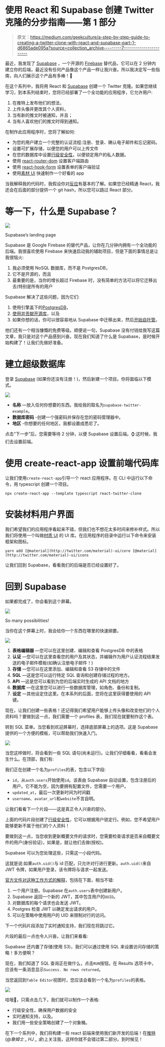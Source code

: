 # 使用 React 和 Supabase 创建 Twitter 克隆的分步指南——第 1 部分

> 原文：<https://medium.com/geekculture/a-step-by-step-guide-to-creating-a-twitter-clone-with-react-and-supabase-part-1-d6865ade095a?source=collection_archive---------7----------------------->

最近，我发现了 [Supabase](https://supabase.io/) ，一个开源的 [Firebase](https://firebase.google.com/) 替代品，它可以在 2 分钟内建立你的后端，最近没有任何产品像这个产品一样让我兴奋。所以我决定写一些指南，向人们展示这个产品有多棒！📢

在这个系列中，我将用 React 和 [Supabase](https://supabase.io/) 创建一个 Twitter 克隆。如果您继续学习，到本系列结束时，您将已经部署了一个全功能的应用程序，它允许用户:

1.  在推特上发布他们的想法，
2.  上传头像并更改其个人资料，
3.  当有新的推文时被通知，并且；
4.  当有人喜欢他们的推文时得到通知。

在制作此应用程序时，您将了解如何:

*   为您的用户建立一个完整的认证流程:注册、登录、确认电子邮件和忘记密码。
*   设置可扩展存储，以便您的用户可以上传文件
*   在您的数据库中设置[行级安全性](https://gist.github.com/horizon0708/2e31152c0e0ce18e1b50215b9dee7330)，以便锁定用户的私人数据。
*   使用 [react-router-dom](https://reactrouter.com/web/guides/quick-start) 设置客户端路由
*   使用 [react-hook-form](https://react-hook-form.com/) 设置表单的客户端验证
*   使用[素材 UI](https://material-ui.com/) 快速制作一个好看的 app

当我解释我的代码时，我假设你对[反应](https://reactjs.org)有基本的了解。如果您已经精通 React，我还会在后面的部分提供一个 git hash，所以您可以跳过 React 部分。

# 等一下，什么是 Supabase？

![](img/117f0b7cc2cc550a0785df15fc91fbe0.png)

Supabase’s landing page

Supabase 是 Google Firebase 的替代产品，让你在几分钟内拥有一个全功能的后端。我很喜欢使用 Firebase 来快速启动我的辅助项目，但是下面的事情总是让我很恼火:

1.  我必须使用 NoSQL 数据库，而不是 PostgresDB，
2.  它不是开源的，而且
3.  最重要的是，当你的增长超过 Firebase 时，没有简单的方法可以将它迁移出去(特别是所有的用户

Supabase 解决了这些问题，因为它们:

1.  使用引擎盖下的[PostgresDB](https://supabase.io/database)，
2.  [使用并贡献开源库](https://supabase.io/blog/2020/08/05/supabase-auth#open-source)，以及
3.  如果你想的话，你可以很容易地从 Supabase 中迁移出来，然后[开始自托管](https://supabase.io/docs/guides/self-hosting)。

他们还有一个相当慷慨的免费等级。顺便说一句，Supabase 没有付钱给我写这篇文章，我只是对这个产品感到兴奋。现在我们知道了什么是 Supabase，是时候开始构建了！让我们先做好准备。

# 建立超级数据库

登录 [Supabase](https://supabase.io/docs/guides/self-hosting) (如果你还没有注册！)，然后新建一个项目。你将面临以下模式。

![](img/ca70da734b7db7a5c78b06abd068a0be.png)

*   **名称** —放入任何你想要的东西。我给我的取名为`supabase-twitter-example`。
*   **数据库密码** -创建一个强密码并保存在您的密码管理器中。
*   **地区** -你想要的任何地区，我都设置成悉尼了。

点击“下一步”后，您需要等待 2 分钟，以便 Supabase 设置后端。⌚️:这时候，我们去设置前端。

# 使用 create-react-app 设置前端代码库

让我们使用`create-react-app`引导一个 react 应用程序。在 CLI 中运行以下命令，用 typescript 创建一个项目。

```
npx create-react-app --template typescript react-twitter-clone
```

# 安装材料用户界面

我们希望我们的应用程序看起来不错，但我们也不想花太多时间来修补样式。所以我们将使用一个叫做[材质 UI](https://material-ui.com/) 的 UI 库。在应用程序的目录中运行以下命令来安装框架和图标。

```
yarn add [@material](http://twitter.com/material)-ui/core [@material](http://twitter.com/material)-ui/icons
```

让我们回到 Supabase，看看我们的后端是否已经设置好了。

# 回到 Supabase

如果都完成了，你会看到这个屏幕。

![](img/25f7847805702b5346db4a9e0d7d2e32.png)

So many possibilities!

当你在这个屏幕上时，我会给你一个东西在哪里的快速纲要。

![](img/11b881355d1eee0854e4d419cf0821b7.png)

1.  **表格编辑器** —您可以在这里创建、编辑和查看 PostgresDB 中的表格
2.  **认证** —您可以在这里查看您的用户及其状态，并编辑作为用户认证流程结果发送的电子邮件模板(如确认注册电子邮件！)
3.  **存储** —您可以在这里添加、编辑和查看 S3 存储中的文件
4.  **SQL** —这是您可以运行特定 SQL 查询和创建存储过程的地方。
5.  **API** —这是您可以看到为您的后端实时生成的 API 文档的地方
6.  **数据库** —在这里您可以进行一些数据库管理，如角色、备份和复制。
7.  **设定** —其他设定住这里。在本系列的后面，您将在这里获得要使用的 API 键。

现在，让我们创建一些表格！还记得我们希望用户能够上传头像和改变他们的个人资料吗？要做到这一点，我们需要一个 profiles 表，我们现在就要制作这个表。

转到 SQL 菜单。当您看到欢迎屏幕时，选择底部屏幕上的选项。这是 Supabase 提供的一个方便的模板，可以帮助我们快速入门。

![](img/ead50d2d9f27817cece3124757f39f44.png)

当您这样做时，将会看到一些 SQL 语句(尚未运行)。让我们仔细看看，看看会发生什么。在顶部，我们有:

我们正在创建一个名为`profiles`的表，包含以下字段:

*   `id`，从`auth.users`开始使用`id`。该表由 Supabase 自动设置，包含注册后的用户。它不能为空，因为要拥有配置文件，您需要一个用户。
*   `updated_at`，最后一次更新时间为时间戳
*   `username`、`avatar_url`和`website`不言自明。

让我们看看下一个片段——这是真正令人兴奋的部分。

上面的代码片段创建了[行级安全性](https://www.postgresql.org/docs/current/ddl-rowsecurity.html)，它可以根据用户锁定行。例如，您不希望用户能够更新不属于他们的个人资料！

要做到这一点，当您收到更新概要文件的请求时，您需要检查请求是否来自概要文件的用户(身份验证)，如果是，就让他们去做(授权)。

Supabase 可以为您处理这些，只需这一小段代码。

这就是说:如果`auth.uid()`与 id 匹配，只允许对行进行更新。`auth.uid()`来自 JWT 令牌，如果用户登录，该令牌将与请求一起发送。

[官方文件对这种工作方式的解释](https://supabase.io/docs/guides/auth)，包括在下面，相当不错:

1.  一个用户注册。Supabase 在`auth.users`表中创建新用户。
2.  Supabase 返回一个新的 JWT，其中包含用户的`UUID`。
3.  对数据库的每个请求也会发送 JWT。
4.  Postgres 检查 JWT 以确定发出请求的用户。
5.  可以在策略中使用用户的 UID 来限制对行的访问。

下一个代码片段添加了实时通知支持，我们现在将跳过它。

片段的最后一点也令人兴奋。让我们来看看:

Supabase 还内置了存储(使用 S3)，我们可以通过使用 SQL 来设置访问存储的策略！多方便啊？

现在，我们知道了 SQL 查询正在做什么，点击`RUN`按钮。在 Results 选项卡中，应该有一条消息显示`Success. No rows returned`。

当您返回到`Table Editor`视图时，您应该会看到一个名为`profiles`的表格。

![](img/88fc5b5fbe9fb1ea0529181a39ef3332.png)

哇哦🎊，只需点击几下，我们就可以制作一个表格:

*   行级安全性，确保用户数据的安全
*   实时通知支持，以及。
*   我们用一些安全策略创建了一个对象桶。

在下一个系列中，我们将构建一些 react 前端来使用我们新开发的后端！在[推特](https://twitter.com/James_HJ_Kim)(*@詹姆士 _ HJ _ 金*)上关注我，这样你就不会错过第二部分。到时候见！